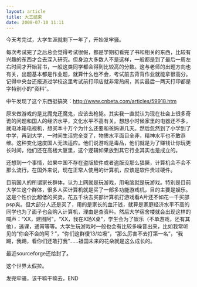 ```yaml
--- 
layout: article
title: 大三结束
date: 2008-07-10 11:11
---
```

今天考完试，大学生涯就剩下一年了，开始发牢骚。

每次考试完了之后总会觉得考试很假，都是学期初看完了书和相关的东西，比较有兴趣的东西才会去深入研究。但身边大多数人不是这样，一般都是到了最后一周左右时间才开始背书，一般这类同学都会得到比较高的分数。这与老师的出题方向也有关，出题基本都是作业题，就算什么也不会，考试前去背背作业就能拿很高分。记得中央台还报道过学校这里考试前打印店就非常热闹，其实最后一两天打印都是字特别小的“资料”。

中午发现了这个东西挺搞笑：<a href="http://www.cnbeta.com/articles/59918.htm">http://www.cnbeta.com/articles/59918.htm</a>

原来做游戏的是比魔鬼还魔鬼，应该去枪毙。其实我一直就认为现在社会上很多奇诡的问题和国人的经济水平，文化水平不高有关。想想小时候家里的电器还不多，就电冰箱电视机，想买本十万个为什么还要和爸妈讲几天。然后忽然到了小学到了中学，再到大学，一时间生活完全变了，物质水平面目全非，精神水平也不敢恭维。这种变化速度国人无法适应。他们说游戏是毒品，他们就是为了赚钱让你玩更长时间，他们还在高楼大厦里，这个逻辑如果放到其它行业其实也是成立的。

还想到一个事情，如果中国不存在盗版软件或者盗版没那么猖獗，计算机会不会不那么流行。在国外来说，现在正常人使用的计算机，应该是软件贵过硬件。

目前国人的所谓家长群体，认为上网就是玩游戏，用电脑就是玩游戏。特别是目前大学生这个群体，很多人买计算机就是买了一部多功能游戏机，目的主要是娱乐。这是个性价比超低的买卖，花五千块去买部计算机打游戏看A片还不如花一千买部psp爽。但大部分人还是买了，用的是家长的血汗钱，就算是家庭经济水平不高的同学也为了面子也会购入计算机，理由是查资料。然后大学宿舍楼就会出现这样的喊声：“XX，建图阿”，“XX，我在X场X桌”，学生会为了娱乐（不单游戏，还有其他），逃课，通宵等等。大学生玩游戏时一般也会有比较多噪音出来，比如我常听见的“你会不会的阿？”，“你们这群傻13/垃圾”，“那么厉害不去打第一名”，“我踢，我踢，看你们还敢打我”......祖国未来的花朵就是这么成长的。

最近sourceforge还给封了。

这个世界太假拉。

发完牢骚，该干嘛干嘛去，END
